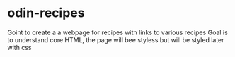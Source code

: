 # odin-recipes

Goint to create a a webpage for recipes with links to various recipes
Goal is to understand core HTML, the page will bee styless but will be styled later with css
